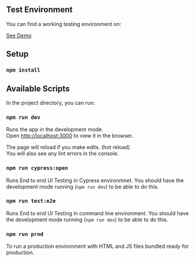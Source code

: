 ## Test Environment

You can find a working testing environment on:

<a href="https://searchgifs.netlify.app" target="_blank">
See Demo
</a>

## Setup

### `npm install`

## Available Scripts

In the project directory, you can run:

### `npm run dev`

Runs the app in the development mode.<br />
Open [http://localhost:3000](http://localhost:3000) to view it in the browser.

The page will reload if you make edits. (hot reload)<br />
You will also see any lint errors in the console.

### `npm run cypress:open`

Runs End to end UI Testing in Cypress environmnet. You should have the development mode running (`npm run dev`) to be able to do this.

### `npm run test:e2e`
Runs End to end UI Testing in command line environment. You should have the development mode running (`npm run dev`) to be able to do this.

### `npm run prod`

To run a production environment with HTML and JS files bundled ready for production.